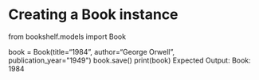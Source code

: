 # Creating a Book instance
from bookshelf.models import Book

book = Book(title=“1984”, author=“George Orwell”, publication_year="1949")
book.save()
print(book)
Expected Output: Book: 1984

